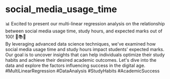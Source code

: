 # social_media_usage_time
📊 Excited to present our multi-linear regression analysis on the relationship between social media usage time, study hours, and expected marks out of 100! 🎯📚📱  
By leveraging advanced data science techniques, we've examined how social media usage time and study hours impact students' expected marks. Our goal is to uncover insights that can help individuals optimize their study habits and achieve their desired academic outcomes. Let's dive into the data and explore the factors influencing success in the digital age. #MultiLinearRegression #DataAnalysis #StudyHabits #AcademicSuccess
